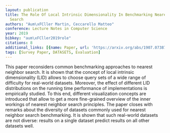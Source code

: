 ```yaml
---
layout: publication
title: The Role Of Local Intrinsic Dimensionality In Benchmarking Nearest Neighbor
  Search
authors: "Aum\xFCller Martin, Ceccarello Matteo"
conference: Lecture Notes in Computer Science
year: 2019
bibkey: "aum\xFCller2019role"
citations: 8
additional_links: [{name: Paper, url: 'https://arxiv.org/abs/1907.07387'}]
tags: [Survey Paper, DATASETS, Evaluation]
---
```

This paper reconsiders common benchmarking approaches to nearest neighbor
search. It is shown that the concept of local intrinsic dimensionality (LID)
allows to choose query sets of a wide range of difficulty for real-world
datasets. Moreover, the effect of different LID distributions on the running
time performance of implementations is empirically studied. To this end,
different visualization concepts are introduced that allow to get a more
fine-grained overview of the inner workings of nearest neighbor search
principles. The paper closes with remarks about the diversity of datasets
commonly used for nearest neighbor search benchmarking. It is shown that such
real-world datasets are not diverse: results on a single dataset predict
results on all other datasets well.